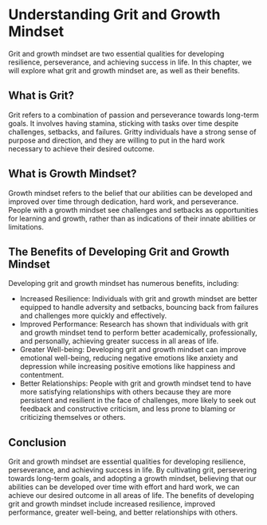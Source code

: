 Understanding Grit and Growth Mindset
==============================================

Grit and growth mindset are two essential qualities for developing resilience, perseverance, and achieving success in life. In this chapter, we will explore what grit and growth mindset are, as well as their benefits.

What is Grit?
-------------

Grit refers to a combination of passion and perseverance towards long-term goals. It involves having stamina, sticking with tasks over time despite challenges, setbacks, and failures. Gritty individuals have a strong sense of purpose and direction, and they are willing to put in the hard work necessary to achieve their desired outcome.

What is Growth Mindset?
-----------------------

Growth mindset refers to the belief that our abilities can be developed and improved over time through dedication, hard work, and perseverance. People with a growth mindset see challenges and setbacks as opportunities for learning and growth, rather than as indications of their innate abilities or limitations.

The Benefits of Developing Grit and Growth Mindset
--------------------------------------------------

Developing grit and growth mindset has numerous benefits, including:

* Increased Resilience: Individuals with grit and growth mindset are better equipped to handle adversity and setbacks, bouncing back from failures and challenges more quickly and effectively.
* Improved Performance: Research has shown that individuals with grit and growth mindset tend to perform better academically, professionally, and personally, achieving greater success in all areas of life.
* Greater Well-being: Developing grit and growth mindset can improve emotional well-being, reducing negative emotions like anxiety and depression while increasing positive emotions like happiness and contentment.
* Better Relationships: People with grit and growth mindset tend to have more satisfying relationships with others because they are more persistent and resilient in the face of challenges, more likely to seek out feedback and constructive criticism, and less prone to blaming or criticizing themselves or others.

Conclusion
----------

Grit and growth mindset are essential qualities for developing resilience, perseverance, and achieving success in life. By cultivating grit, persevering towards long-term goals, and adopting a growth mindset, believing that our abilities can be developed over time with effort and hard work, we can achieve our desired outcome in all areas of life. The benefits of developing grit and growth mindset include increased resilience, improved performance, greater well-being, and better relationships with others.
